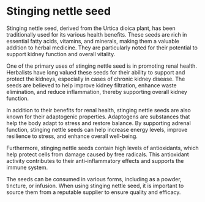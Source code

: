 <!--
source: GPT-4o
tags: herbals seeds
-->

# Stinging nettle seed

Stinging nettle seed, derived from the Urtica dioica plant, has been traditionally used for its various health benefits. These seeds are rich in essential fatty acids, vitamins, and minerals, making them a valuable addition to herbal medicine. They are particularly noted for their potential to support kidney function and overall vitality.

One of the primary uses of stinging nettle seed is in promoting renal health. Herbalists have long valued these seeds for their ability to support and protect the kidneys, especially in cases of chronic kidney disease. The seeds are believed to help improve kidney filtration, enhance waste elimination, and reduce inflammation, thereby supporting overall kidney function.

In addition to their benefits for renal health, stinging nettle seeds are also known for their adaptogenic properties. Adaptogens are substances that help the body adapt to stress and restore balance. By supporting adrenal function, stinging nettle seeds can help increase energy levels, improve resilience to stress, and enhance overall well-being.

Furthermore, stinging nettle seeds contain high levels of antioxidants, which help protect cells from damage caused by free radicals. This antioxidant activity contributes to their anti-inflammatory effects and supports the immune system.

The seeds can be consumed in various forms, including as a powder, tincture, or infusion. When using stinging nettle seed, it is important to source them from a reputable supplier to ensure quality and efficacy.
